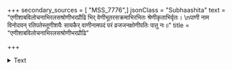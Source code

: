 +++
secondary_sources = [ "MSS_7776",]
jsonClass = "Subhaashita"
text = "एणीशाबविलोचनाभिरलसश्रोणीभरप्रौढि भिर् वेणीभूतरसक्रमाभिरभितः श्रेणीकृताभिर्वृतः।  \nपाणी नाम विनोदयन् रतिपतेस्तूणीशयैः सायकैर् वाणीनामपदं परं व्रजजनक्षोणीपतिः पातु नः॥"
title = "एणीशाबविलोचनाभिरलसश्रोणीभरप्रौढि"

+++

<details><summary>Text</summary>

एणीशाबविलोचनाभिरलसश्रोणीभरप्रौढि भिर् वेणीभूतरसक्रमाभिरभितः श्रेणीकृताभिर्वृतः।  
पाणी नाम विनोदयन् रतिपतेस्तूणीशयैः सायकैर् वाणीनामपदं परं व्रजजनक्षोणीपतिः पातु नः॥
</details>
